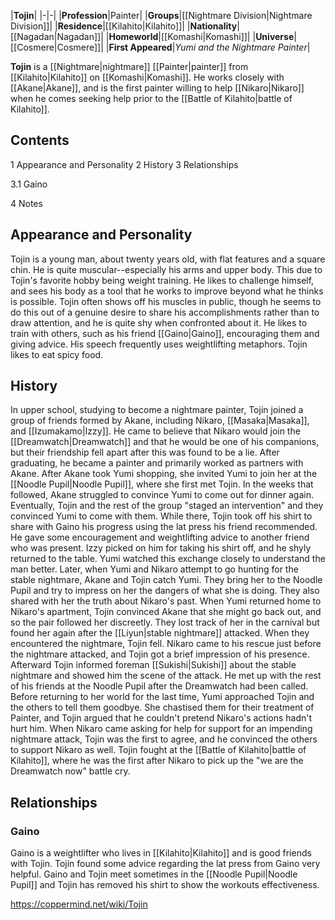|**Tojin**|
|-|-|
|**Profession**|Painter|
|**Groups**|[[Nightmare Division\|Nightmare Division]]|
|**Residence**|[[Kilahito\|Kilahito]]|
|**Nationality**|[[Nagadan\|Nagadan]]|
|**Homeworld**|[[Komashi\|Komashi]]|
|**Universe**|[[Cosmere\|Cosmere]]|
|**First Appeared**|*Yumi and the Nightmare Painter*|

**Tojin** is a [[Nightmare\|nightmare]] [[Painter\|painter]] from [[Kilahito\|Kilahito]] on [[Komashi\|Komashi]]. He works closely with [[Akane\|Akane]], and is the first painter willing to help [[Nikaro\|Nikaro]] when he comes seeking help prior to the [[Battle of Kilahito\|battle of Kilahito]].

## Contents

1 Appearance and Personality
2 History
3 Relationships

3.1 Gaino


4 Notes


## Appearance and Personality
Tojin is a young man, about twenty years old, with flat features and a square chin. He is quite muscular--especially his arms and upper body. This due to Tojin's favorite hobby being weight training. He likes to challenge himself, and sees his body as a tool that he works to improve beyond what he thinks is possible. Tojin often shows off his muscles in public, though he seems to do this out of a genuine desire to share his accomplishments rather than to draw attention, and he is quite shy when confronted about it. He likes to train with others, such as his friend [[Gaino\|Gaino]], encouraging them and giving advice. His speech frequently uses weightlifting metaphors. Tojin likes to eat spicy food.

## History
In upper school, studying to become a nightmare painter, Tojin joined a group of friends formed by Akane, including Nikaro, [[Masaka\|Masaka]], and [[Izumakamo\|Izzy]]. He came to believe that Nikaro would join the [[Dreamwatch\|Dreamwatch]] and that he would be one of his companions, but their friendship fell apart after this was found to be a lie. After graduating, he became a painter and primarily worked as partners with Akane.
After Akane took Yumi shopping, she invited Yumi to join her at the [[Noodle Pupil\|Noodle Pupil]], where she first met Tojin. In the weeks that followed, Akane struggled to convince Yumi to come out for dinner again. Eventually, Tojin and the rest of the group "staged an intervention" and they convinced Yumi to come with them. While there, Tojin took off his shirt to share with Gaino his progress using the lat press his friend recommended. He gave some encouragement and weightlifting advice to another friend who was present. Izzy picked on him for taking his shirt off, and he shyly returned to the table. Yumi watched this exchange closely to understand the man better.
Later, when Yumi and Nikaro attempt to go hunting for the stable nightmare, Akane and Tojin catch Yumi. They bring her to the Noodle Pupil and try to impress on her the dangers of what she is doing. They also shared with her the truth about Nikaro's past. When Yumi returned home to Nikaro's apartment, Tojin convinced Akane that she might go back out, and so the pair followed her discreetly. They lost track of her in the carnival but found her again after the [[Liyun\|stable nightmare]] attacked. When they encountered the nightmare, Tojin fell. Nikaro came to his rescue just before the nightmare attacked, and Tojin got a brief impression of his presence. Afterward Tojin informed foreman [[Sukishi\|Sukishi]] about the stable nightmare and showed him the scene of the attack. He met up with the rest of his friends at the Noodle Pupil after the Dreamwatch had been called.
Before returning to her world for the last time, Yumi approached Tojin and the others to tell them goodbye. She chastised them for their treatment of Painter, and Tojin argued that he couldn't pretend Nikaro's actions hadn't hurt him. When Nikaro came asking for help for support for an impending nightmare attack, Tojin was the first to agree, and he convinced the others to support Nikaro as well. Tojin fought at the [[Battle of Kilahito\|battle of Kilahito]], where he was the first after Nikaro to pick up the "we are the Dreamwatch now" battle cry.

## Relationships
### Gaino
Gaino is a weightlifter who lives in [[Kilahito\|Kilahito]] and is good friends with Tojin. Tojin found some advice regarding the lat press from Gaino very helpful. Gaino and Tojin meet sometimes in the [[Noodle Pupil\|Noodle Pupil]] and Tojin has removed his shirt to show the workouts effectiveness.



https://coppermind.net/wiki/Tojin